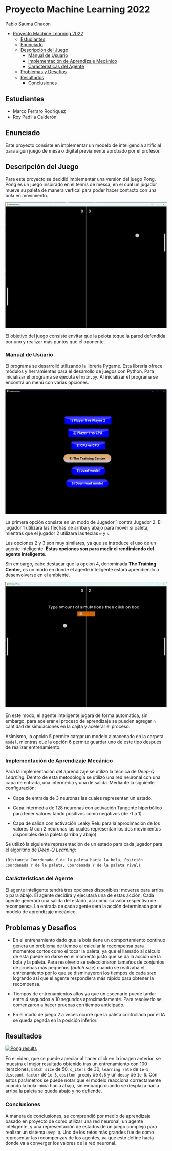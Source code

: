 # Proyecto Machine Learning 2022

Pablo Sauma Chacón

- [Proyecto Machine Learning 2022](#proyecto-machine-learning-2022)
  - [Estudiantes](#estudiantes)
  - [Enunciado](#enunciado)
  - [Descripción del Juego](#descripción-del-juego)
    - [Manual de Usuario](#manual-de-usuario)
    - [Implementación de Aprendizaje Mecánico](#implementación-de-aprendizaje-mecánico)
    - [Carácteristicas del Agente](#carácteristicas-del-agente)
  - [Problemas y Desafios](#problemas-y-desafios)
  - [Resultados](#resultados)
    - [Conclusiones](#conclusiones)

## Estudiantes

- Marco Ferraro Rodriguez
- Roy Padilla Calderón

## Enunciado

Este proyecto consiste en implementar un modelo de inteligencia artificial para algún juego de mesa o digital previamente aprobado por el profesor.

## Descripción del Juego

Para este proyecto se decidió implementar una versión del juego Pong. Pong es un juego inspirado en el tennis de messa, en el cual un jugador mueve su paleta de manera vertical para poder hacer contacto con una bola en movimiento.

![pong](./images/pong_screenshot.jpg)

El objetivo del juego consiste envitar que la pelota toque la pared defendida por uno y realizar más puntos que el oponente.

### Manual de Usuario

El programa se desarrolló utilizando la libreria Pygame. Esta libreria ofrece módulos y herramientas para el desarrollo de juegos con Python. Para inicializar el programa se ejecuta el `main.py`. Al inicializar el programa se encontrá un menú con varias opciones.

![menu](./images/pong_menu_screenshot.png)

La primera opción consiste en un modo de Jugador 1 contra Jugador 2. El jugador 1 utilizará las flechas de arriba y abajo para mover si paleta, mientras que el jugador 2 utilizará las teclas `w` y `s`.

Las opciones 2 y 3 son muy similares, ya que se introduce el uso de un agente inteligente. **Estas opciones son para medir el rendimiendo del agente inteligente.**

Sin embargo, cabe destacar que la opción 4, denominada **The Training Center**, es un modo en donde el agente inteligente estará aprendiendo a desenvolverse en el ambiente.

![training](./images/pong_training_center_screenshot.jpg)

En este modo, el agente inteligente jugará de forma automatica, sin embargo, para acelerar el proceso de aprendizaje se pueden agregar `n` cantidad de simulaciones en la cajita y acelerar el proceso.

Asímismo, la opción 5 permite cargar un modelo almacenado en la carpeta `model`, mientras que la opción 6 permite guardar uno de este tipo después de realizar entrenamiento.

### Implementación de Aprendizaje Mecánico

Para la implementación del aprendizaje se utilizó la técnica de _Deep-Q Learning_. Dentro de esta metodología se utilizó una red neuronal con una capa de entrada, una intermedia y una de salida. Mediante la siguiente configuración:

- Capa de entrada de 3 neuronas las cuales representan un estado.

- Capa intermedia de 128 neuronas con activación Tangente hiperbólico para tener valores tando positivos como negativos (de -1 a 1).

- Capa de salida con activación Leaky Relu para la aproximación de los valores Q con 2 neuronas las cuales representan los dos movimientos disponibles de la paleta (arriba y abajo).

Se utilizó la siguiente representación de un estado para cada jugador para el algoritmo de _Deep-Q Learning_:

`(Distancia Coordenada Y de la paleta hacia la bola, Posición Coordenada Y de la paleta, Coordenada Y de la paleta rival)`

### Carácteristicas del Agente

El agente inteligente tendrá tres opciones disponibles; moverse para arriba o para abajo. El agente decidirá y ejecutará una de estas acción. Cada agente generará una salida del estado, asi como su valor respectivo de recompensa. La entrada de cada agente será la acción determinada por el modelo de aprendizaje mecánico.

## Problemas y Desafios

- En el entrenamiento dado que la bola tiene un comportamiento continuo genera un problema de tiempo al calcular la recompensa para momentos cortos como el tocar la paleta, ya que el llamado al cálculo de esta puede no darse en el momento justo que se da la acción de la bola y la paleta. Para resolverlo se seleccionaron tamaños de conjuntos de pruebas más pequeños (<em>batch size</em>) cuando se realizaba el entrenamiento por lo que se disminuyeron los tiempos de cada <em>step</em> logrando así que el agente respondiera más rápido para obtener la recompensa.

- Tiempos de entrenamientos altos ya que un escenario puede tardar entre 4 segundos a 10 segundos aproximadamente. Para resolverlo se comenzaron a hacer pruebas con tiempo anticipado.

- En el modo de juego 2 a veces ocurre que la paleta controllada por el IA se queda pegada en la posición inferior.

## Resultados

[![Pong results](https://img.youtube.com/vi/zazxN9fcpT8/0.jpg)](https://www.youtube.com/watch?v=zazxN9fcpT8 "Pong results")

En el video, que se puede apreciar al hacer click en la imagen anterior, se muestra el mejor resultado obtenido tras un entrenamiento con 100 iteraciones, `batch size` de 50, `c_iters` de 30, `learning rate` de `1e-5`, `discount factor` de `1e-5`, `epsilon greedy` de `0.6` y un `decay` de `1e-8`. Con estos parámetros se puede notar que el modelo reacciona correctamente cuando la bola inicia hacia abajo, sin embargo cuando se desplaza hacia arriba la paleta se queda abajo y no defiende.

### Conclusiones

A manera de conclusiones, se comprendió por medio de aprendizaje basado en proyecto de como utilizar una red neuronal, un agente inteligente, y una representación de estados de un juego complejo para realizar un sistema `Deep Q`. Uno de los retos más grandes fue de como representar las recompenzas de los agentes, ya que esto define hacia donde va a converger los valores de la red neuronal.
